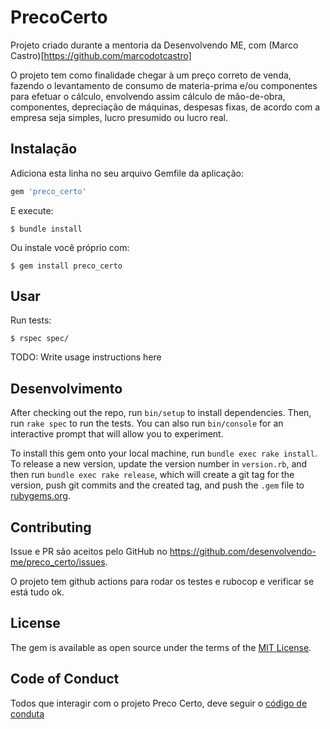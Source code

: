 # PrecoCerto

Projeto criado durante a mentoria da Desenvolvendo ME, com (Marco Castro)[https://github.com/marcodotcastro]

O projeto tem como finalidade chegar à um preço correto de venda, fazendo o levantamento de consumo de materia-prima e/ou componentes para efetuar o cálculo,  envolvendo assim cálculo de mão-de-obra, componentes, depreciação de máquinas, despesas fixas, de acordo com a empresa seja simples, lucro presumido ou lucro real.

## Instalação

Adiciona esta linha no seu arquivo Gemfile da aplicação:

```ruby
gem 'preco_certo'
```

E execute:

    $ bundle install

Ou instale você próprio com:

    $ gem install preco_certo

## Usar

Run tests:

    $ rspec spec/

TODO: Write usage instructions here

## Desenvolvimento

After checking out the repo, run `bin/setup` to install dependencies. Then, run `rake spec` to run the tests. You can also run `bin/console` for an interactive prompt that will allow you to experiment.

To install this gem onto your local machine, run `bundle exec rake install`. To release a new version, update the version number in `version.rb`, and then run `bundle exec rake release`, which will create a git tag for the version, push git commits and the created tag, and push the `.gem` file to [rubygems.org](https://rubygems.org).

## Contributing

Issue e PR são aceitos pelo GitHub no https://github.com/desenvolvendo-me/preco_certo/issues.

O projeto tem github actions para rodar os testes e rubocop e verificar se está tudo ok.

## License

The gem is available as open source under the terms of the [MIT License](https://opensource.org/licenses/MIT).

## Code of Conduct

Todos que interagir com o projeto Preco Certo, deve seguir o [código de conduta](https://github.com/desenvolvendo-me/preco_certo/blob/main/CODE_OF_CONDUCT.md)

